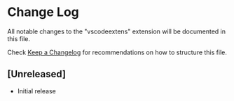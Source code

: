# Change Log

All notable changes to the "vscodeextens" extension will be documented in this file.

Check [Keep a Changelog](http://keepachangelog.com/) for recommendations on how to structure this file.

## [Unreleased]

- Initial release